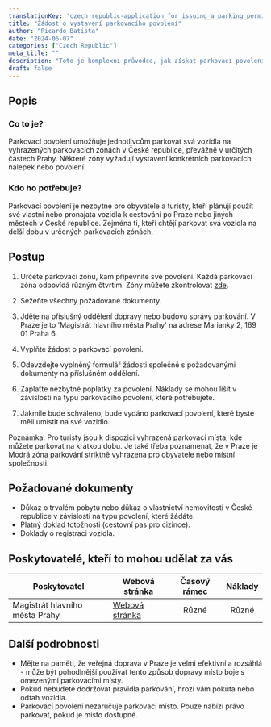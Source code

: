 ```yaml
---
translationKey: 'czech republic-application_for_issuing_a_parking_permit'
title: "Žádost o vystavení parkovacího povolení"
author: "Ricardo Batista"
date: "2024-06-07"
categories: ["Czech Republic"]
meta_title: ""
description: "Toto je komplexní průvodce, jak získat parkovací povolení v České republice, konkrétně v oblasti Prahy."
draft: false
---
```


## Popis
### Co to je?
Parkovací povolení umožňuje jednotlivcům parkovat svá vozidla na vyhrazených parkovacích zónách v České republice, převážně v určitých částech Prahy. Některé zóny vyžadují vystavení konkrétních parkovacích nálepek nebo povolení.

### Kdo ho potřebuje?
Parkovací povolení je nezbytné pro obyvatele a turisty, kteří plánují použít své vlastní nebo pronajatá vozidla k cestování po Praze nebo jiných městech v České republice. Zejména ti, kteří chtějí parkovat svá vozidla na delší dobu v určených parkovacích zónách.

## Postup
1. Určete parkovací zónu, kam připevníte své povolení. Každá parkovací zóna odpovídá různým čtvrtím. Zóny můžete zkontrolovat [zde](http://www.parkujvklidu.cz/praha/mapa/#mapaZon).

2. Sežeňte všechny požadované dokumenty.

3. Jděte na příslušný oddělení dopravy nebo budovu správy parkování. V Praze je to 'Magistrát hlavního města Prahy' na adrese Marianky 2, 169 01 Praha 6.

4. Vyplňte žádost o parkovací povolení.

5. Odevzdejte vyplněný formulář žádosti společně s požadovanými dokumenty na příslušném oddělení.

6. Zaplaťte nezbytné poplatky za povolení. Náklady se mohou lišit v závislosti na typu parkovacího povolení, které potřebujete.

7. Jakmile bude schváleno, bude vydáno parkovací povolení, které byste měli umístit na své vozidlo.

Poznámka: Pro turisty jsou k dispozici vyhrazená parkovací místa, kde můžete parkovat na krátkou dobu. Je také třeba poznamenat, že v Praze je Modrá zóna parkování striktně vyhrazena pro obyvatele nebo místní společnosti.

## Požadované dokumenty
- Důkaz o trvalém pobytu nebo důkaz o vlastnictví nemovitosti v České republice v závislosti na typu povolení, které žádáte.
- Platný doklad totožnosti (cestovní pas pro cizince).
- Doklady o registraci vozidla.

## Poskytovatelé, kteří to mohou udělat za vás
| Poskytovatel        |     Webová stránka     |     Časový rámec    |       Náklady      |
| --------------- | --------------- |  :-------------: | :-------------: |
| Magistrát hlavního města Prahy      |  [Webová stránka](https://www.mhmp.cz/)       |      Různé      |        Různé       |

## Další podrobnosti
- Mějte na paměti, že veřejná doprava v Praze je velmi efektivní a rozsáhlá - může být pohodlnější používat tento způsob dopravy místo boje s omezenými parkovacími místy.
- Pokud nebudete dodržovat pravidla parkování, hrozí vám pokuta nebo odtah vozidla.
- Parkovací povolení nezaručuje parkovací místo. Pouze nabízí právo parkovat, pokud je místo dostupné.
